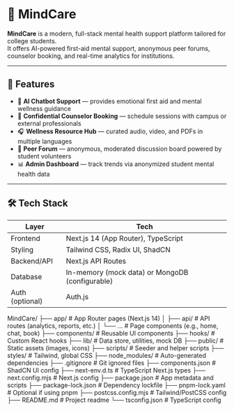 # 🧠 MindCare

**MindCare** is a modern, full-stack mental health support platform tailored for college students.  
It offers AI-powered first-aid mental support, anonymous peer forums, counselor booking, and real-time analytics for institutions.

---

## 🚀 Features

- 🧠 **AI Chatbot Support** — provides emotional first aid and mental wellness guidance
- 📅 **Confidential Counselor Booking** — schedule sessions with campus or external professionals
- 🎧 **Wellness Resource Hub** — curated audio, video, and PDFs in multiple languages
- 💬 **Peer Forum** — anonymous, moderated discussion board powered by student volunteers
- 📊 **Admin Dashboard** — track trends via anonymized student mental health data

---

## 🛠 Tech Stack

| Layer         | Tech                                  |
|---------------|---------------------------------------|
| Frontend      | Next.js 14 (App Router), TypeScript   |
| Styling       | Tailwind CSS, Radix UI, ShadCN        |
| Backend/API   | Next.js API Routes                    |
| Database      | In-memory (mock data) or MongoDB (configurable) |
| Auth (optional) | Auth.js      |


MindCare/
├── app/                  # App Router pages (Next.js 14)
│   ├── api/              # API routes (analytics, reports, etc.)
│   └── ...               # Page components (e.g., home, chat, book)
├── components/           # Reusable UI components
├── hooks/                # Custom React hooks
├── lib/                  # Data store, utilities, mock DB
├── public/               # Static assets (images, icons)
├── scripts/              # Seeder and helper scripts
├── styles/               # Tailwind, global CSS
├── node_modules/         # Auto-generated dependencies
├── .gitignore            # Git ignored files
├── components.json       # ShadCN UI config
├── next-env.d.ts         # TypeScript Next.js types
├── next.config.mjs       # Next.js config
├── package.json          # App metadata and scripts
├── package-lock.json     # Dependency lockfile
├── pnpm-lock.yaml        # Optional if using pnpm
├── postcss.config.mjs    # Tailwind/PostCSS config
├── README.md             # Project readme
└── tsconfig.json         # TypeScript config
